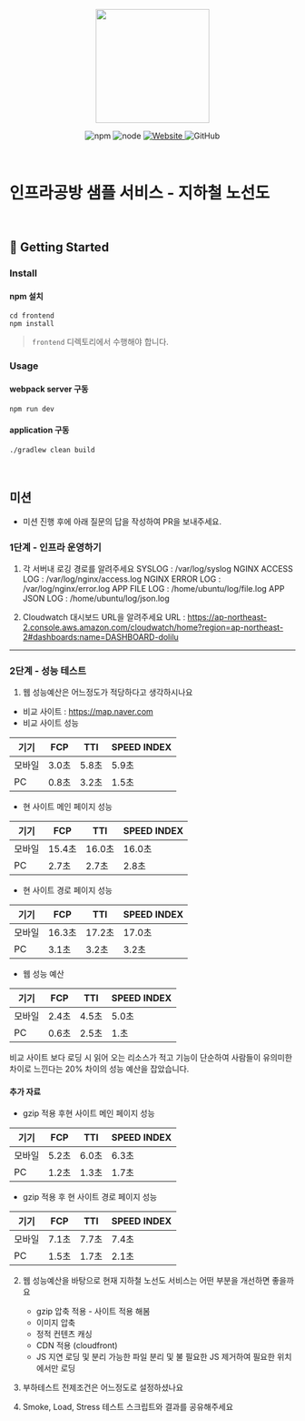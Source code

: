 <p align="center">
    <img width="200px;" src="https://raw.githubusercontent.com/woowacourse/atdd-subway-admin-frontend/master/images/main_logo.png"/>
</p>
<p align="center">
  <img alt="npm" src="https://img.shields.io/badge/npm-%3E%3D%205.5.0-blue">
  <img alt="node" src="https://img.shields.io/badge/node-%3E%3D%209.3.0-blue">
  <a href="https://edu.nextstep.camp/c/R89PYi5H" alt="nextstep atdd">
    <img alt="Website" src="https://img.shields.io/website?url=https%3A%2F%2Fedu.nextstep.camp%2Fc%2FR89PYi5H">
  </a>
  <img alt="GitHub" src="https://img.shields.io/github/license/next-step/atdd-subway-service">
</p>

<br>

# 인프라공방 샘플 서비스 - 지하철 노선도

<br>

## 🚀 Getting Started

### Install
#### npm 설치
```
cd frontend
npm install
```
> `frontend` 디렉토리에서 수행해야 합니다.

### Usage
#### webpack server 구동
```
npm run dev
```
#### application 구동
```
./gradlew clean build
```
<br>

## 미션

* 미션 진행 후에 아래 질문의 답을 작성하여 PR을 보내주세요.

### 1단계 - 인프라 운영하기
1. 각 서버내 로깅 경로를 알려주세요
   SYSLOG : /var/log/syslog
   NGINX ACCESS LOG : /var/log/nginx/access.log
   NGINX ERROR LOG : /var/log/nginx/error.log
   APP FILE LOG : /home/ubuntu/log/file.log
   APP JSON LOG : /home/ubuntu/log/json.log

2. Cloudwatch 대시보드 URL을 알려주세요
   URL : https://ap-northeast-2.console.aws.amazon.com/cloudwatch/home?region=ap-northeast-2#dashboards:name=DASHBOARD-dolilu

---

### 2단계 - 성능 테스트
1. 웹 성능예산은 어느정도가 적당하다고 생각하시나요
* 비교 사이트 : https://map.naver.com
* 비교 사이트 성능

|기기|FCP|TTI|SPEED INDEX|
|-----|-----|-----|-----|
|모바일|3.0초|5.8초|5.9초|
| PC |0.8초|3.2초|1.5초|

* 현 사이트 메인 페이지 성능

|기기|FCP|TTI|SPEED INDEX|
|-----|-----|-----|-----|
|모바일|15.4초|16.0초|16.0초|
| PC |2.7초|2.7초|2.8초|

* 현 사이트 경로 페이지 성능

|기기|FCP|TTI|SPEED INDEX|
|-----|-----|-----|-----|
|모바일|16.3초|17.2초|17.0초|
| PC |3.1초|3.2초|3.2초|

* 웹 성능 예산

|기기|FCP|TTI|SPEED INDEX|
|-----|-----|-----|-----|
|모바일|2.4초|4.5초|5.0초|
| PC |0.6초|2.5초|1.초|

비교 사이트 보다 로딩 시 읽어 오는 리소스가 적고 기능이 단순하여
사람들이 유의미한 차이로 느낀다는 20% 차이의 성능 예산을 잡았습니다.

#### 추가 자료

* gzip 적용 후현 사이트 메인 페이지 성능

|기기|FCP|TTI|SPEED INDEX|
|-----|-----|-----|-----|
|모바일|5.2초|6.0초|6.3초|
| PC |1.2초|1.3초|1.7초|

* gzip 적용 후 현 사이트 경로 페이지 성능

|기기|FCP|TTI|SPEED INDEX|
|-----|-----|-----|-----|
|모바일|7.1초|7.7초|7.4초|
| PC |1.5초|1.7초|2.1초|

2. 웹 성능예산을 바탕으로 현재 지하철 노선도 서비스는 어떤 부분을 개선하면 좋을까요

   * gzip 압축 적용 - 사이트 적용 해봄
   * 이미지 압축
   * 정적 컨텐츠 캐싱
   * CDN 적용 (cloudfront)
   * JS 지연 로딩 및 분리 가능한 파일 분리 및 불 필요한 JS 제거하여 필요한 위치에서만 로딩


3. 부하테스트 전제조건은 어느정도로 설정하셨나요

4. Smoke, Load, Stress 테스트 스크립트와 결과를 공유해주세요
